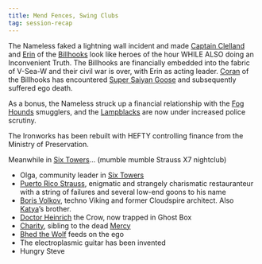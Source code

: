 ```yaml
---
title: Mend Fences, Swing Clubs
tag: session-recap
---
```


The Nameless faked a lightning wall incident and made [Captain Clelland](/wiki/npcs#morgan-clelland) and [Erin](/wiki/npcs#erin) of the [Billhooks](/wiki/billhooks) look like heroes of the hour WHILE ALSO doing an Inconvenient Truth. The Billhooks are financially embedded into the fabric of V-Sea-W and their civil war is over, with Erin as acting leader. [Coran](/wiki/npcs#coran) of the Billhooks has encountered [Super Saiyan Goose](/wiki/npcs#the-horned-one) and subsequently suffered ego death.

As a bonus, the Nameless struck up a financial relationship with the [Fog Hounds](/wiki/factions#fog-hounds) smugglers, and the [Lampblacks](/wiki/factions#lampblacks) are now under increased police scrutiny.

The Ironworks has been rebuilt with HEFTY controlling finance from the Ministry of Preservation.

Meanwhile in [Six Towers](/wiki/six-towers)... (mumble mumble Strauss X7 nightclub)

- Olga, community leader in [Six Towers](/wiki/six-towers)
- [Puerto Rico Strauss](/wiki/npcs#puerto-rico-strauss), enigmatic and strangely charismatic restauranteur with a string of failures and several low-end goons to his name
- [Boris Volkov](/wiki/npcs#boris-volkov), techno Viking and former Cloudspire architect. Also [Katya](/wiki/katya)’s brother.
- [Doctor Heinrich](/wiki/npcs#doctor-heinrich) the Crow, now trapped in Ghost Box
- [Charity](/wiki/npcs#charity), sibling to the dead [Mercy](/wiki/npcs#mercy)
- [Bhed the Wolf](/wiki/npcs#bhed-the-wolf) feeds on the ego
- The electroplasmic guitar has been invented
- Hungry Steve